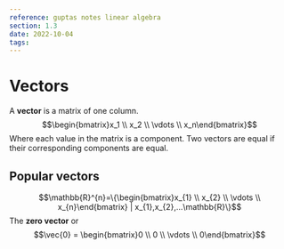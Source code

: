 ```yaml
---
reference: guptas notes linear algebra
section: 1.3
date: 2022-10-04
tags: 
---
```

# Vectors

A **vector** is a matrix of one column.
$$\begin{bmatrix}x_1 \\ x_2 \\ \vdots  \\ x_n\end{bmatrix}$$
Where each value in the matrix is a component.
Two vectors are equal if their corresponding components are equal.

## Popular vectors
$$\mathbb{R}^{n}=\{\begin{bmatrix}x_{1} \\ x_{2} \\ \vdots \\ x_{n}\end{bmatrix} | x_{1},x_{2},...\mathbb{R}\}$$
The **zero vector** or
$$\vec{0} = \begin{bmatrix}0 \\ 0 \\ \vdots  \\ 0\end{bmatrix}$$


